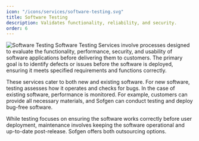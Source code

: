 ```yaml
---
icon: "/icons/services/software-testing.svg"
title: Software Testing
description: Validates functionality, reliability, and security.
order: 6
---
```

![Software Testing](/images/services/software-testing.webp)
Software Testing Services involve processes designed to evaluate the functionality, performance, security, and usability of software applications before delivering them to customers. The primary goal is to identify defects or issues before the software is deployed, ensuring it meets specified requirements and functions correctly.

These services cater to both new and existing software. For new software, testing assesses how it operates and checks for bugs. In the case of existing software, performance is monitored. For example, customers can provide all necessary materials, and Sofgen can conduct testing and deploy bug-free software.

While testing focuses on ensuring the software works correctly before user deployment, maintenance involves keeping the software operational and up-to-date post-release. Sofgen offers both outsourcing options. 